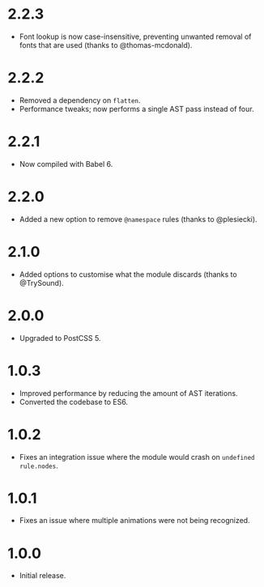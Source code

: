 # 2.2.3

* Font lookup is now case-insensitive, preventing unwanted removal of fonts
  that are used (thanks to @thomas-mcdonald).

# 2.2.2

* Removed a dependency on `flatten`.
* Performance tweaks; now performs a single AST pass instead of four.

# 2.2.1

* Now compiled with Babel 6.

# 2.2.0

* Added a new option to remove `@namespace` rules (thanks to @plesiecki).

# 2.1.0

* Added options to customise what the module discards (thanks to @TrySound).

# 2.0.0

* Upgraded to PostCSS 5.

# 1.0.3

* Improved performance by reducing the amount of AST iterations.
* Converted the codebase to ES6.

# 1.0.2

* Fixes an integration issue where the module would crash on `undefined`
  `rule.nodes`.

# 1.0.1

* Fixes an issue where multiple animations were not being recognized.

# 1.0.0

* Initial release.
